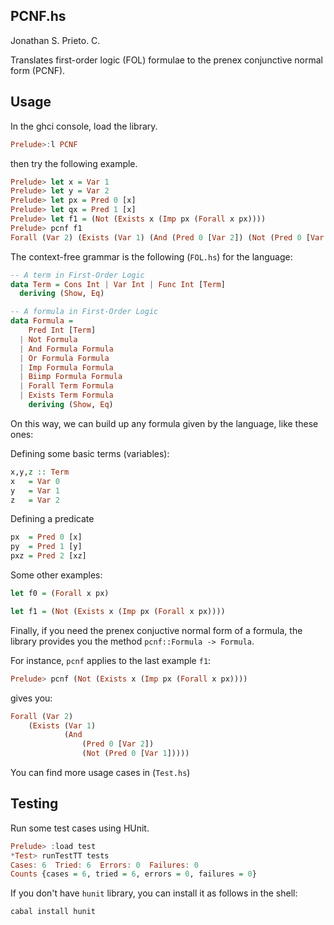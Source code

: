 PCNF.hs
---
Jonathan S. Prieto. C.

Translates first-order logic (FOL) formulae to the prenex
conjunctive normal form (PCNF).

Usage
---
In the ghci console, load the library.

```Haskell
Prelude>:l PCNF
```
then try the following example.

```Haskell
Prelude> let x = Var 1
Prelude> let y = Var 2
Prelude> let px = Pred 0 [x]
Prelude> let qx = Pred 1 [x]
Prelude> let f1 = (Not (Exists x (Imp px (Forall x px))))
Prelude> pcnf f1
Forall (Var 2) (Exists (Var 1) (And (Pred 0 [Var 2]) (Not (Pred 0 [Var 1]))))
```

The context-free grammar is the following (`FOL.hs`) for the language:

```Haskell
-- A term in First-Order Logic
data Term = Cons Int | Var Int | Func Int [Term]
  deriving (Show, Eq)

-- A formula in First-Order Logic
data Formula =
    Pred Int [Term]
  | Not Formula
  | And Formula Formula
  | Or Formula Formula
  | Imp Formula Formula
  | Biimp Formula Formula
  | Forall Term Formula
  | Exists Term Formula
    deriving (Show, Eq)
```

On this way, we can build up any formula given by the language,
like these ones:

Defining some basic terms (variables):

```Haskell
x,y,z :: Term
x   = Var 0
y   = Var 1
z   = Var 2
```

Defining a predicate
```Haskell
px  = Pred 0 [x]
py  = Pred 1 [y]
pxz = Pred 2 [xz]
```

Some other examples:

```Haskell
let f0 = (Forall x px)
```

```Haskell
let f1 = (Not (Exists x (Imp px (Forall x px))))
```

Finally, if you need the prenex conjuctive normal form of a formula,
the library provides you the method `pcnf::Formula -> Formula`.

For instance, `pcnf` applies to the last example `f1`:

```Haskell
Prelude> pcnf (Not (Exists x (Imp px (Forall x px))))
```
gives you:

```Haskell
Forall (Var 2)
    (Exists (Var 1)
            (And
                (Pred 0 [Var 2])
                (Not (Pred 0 [Var 1]))))
```

You can find more usage cases in (`Test.hs`)

Testing
---
Run some test cases using HUnit.

```Haskell
Prelude> :load test
*Test> runTestTT tests
Cases: 6  Tried: 6  Errors: 0  Failures: 0
Counts {cases = 6, tried = 6, errors = 0, failures = 0}
```

If you don't have `hunit` library, you can install it as follows in the shell:

```Haskell
cabal install hunit
```